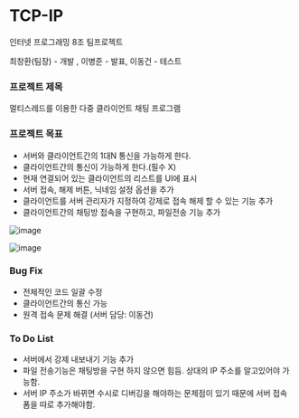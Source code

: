 # TCP-IP

인터넷 프로그래밍 8조 팀프로젝트 <br>

최창환(팀장) - 개발 , 이병준 - 발표, 이동건 - 테스트

<h3>프로젝트 제목</h3>

멀티스레드를 이용한 다중 클라이언트 채팅 프로그램

<h3>프로젝트 목표</h3> 

- 서버와 클라이언트간의 1대N 통신을 가능하게 한다.
- 클라이언트간의 통신이 가능하게 한다.(필수 X)
- 현재 연결되어 있는 클라이언트의 리스트를 UI에 표시
- 서버 접속, 해제 버튼, 닉네임 설정 옵션을 추가
- 클라이언트를 서버 관리자가 지정하여 강제로 접속 해제 할 수 있는 기능 추가
- 클라이언트간의 채팅방 접속을 구현하고, 파일전송 기능 추가

![image](https://user-images.githubusercontent.com/57865037/143832904-8e0aaac2-ebc1-44fc-ab61-f13bc6b4f006.png)

![image](https://user-images.githubusercontent.com/57865037/143832926-7de60ec1-cd16-4257-a773-c607c985358a.png)

<h3>Bug Fix</h3> 

- 전체적인 코드 일괄 수정
- 클라이언트간의 통신 가능
- 원격 접속 문제 해결 (서버 담당: 이동건)

<h3>To Do List</h3>

- 서버에서 강제 내보내기 기능 추가
- 파일 전송기능은 채팅방을 구현 하지 않으면 힘듬. 상대의 IP 주소를 알고있어야 가능함.
- 서버 IP 주소가 바뀌면 수시로 디버깅을 해야하는 문제점이 있기 때문에 서버 접속 폼을 따로 추가해야함.
